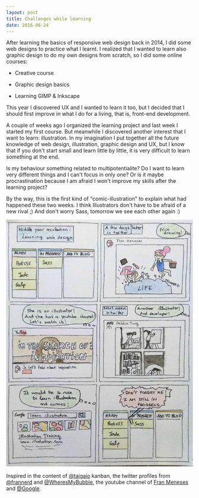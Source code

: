 ```yaml
---
layout: post
title: Challenges while learning
date: 2016-06-24
---
```


After learning the basics of responsive web design back in 2014, I did some web designs to practice what I learnt. I realized that I wanted to learn also graphic design to do my own designs from scratch, so I did some online courses:
   
- Creative course

- Graphic design basics

- Learning GIMP & Inkscape

This year I discovered UX and I wanted to learn it too, but I decided that I should first improve in what I do for a living, that is, front-end development. 

A couple of weeks ago I organized the learning project and last week I started my first course. But meanwhile I discovered another interest that I want to learn: illustration. In my imagination I put together all the future knowledge of web design, illustration, graphic design and UX, but I know that if you don't start small and learn little by little, it is very difficult to learn something at the end.

Is my behaviour something related to multipotentialite? Do I want to learn very different things and I can't focus in only one? Or is it maybe procrastination because I am afraid I won't improve my skills after the learning project?

By the way, this is the first kind of "comic-illustration" to explain what had happened these two weeks. I think Illustrators don't have to be afraid of a new rival ;) And don't worry Sass, tomorrow we see each other again :)


<img src="../images/blog/challenges_learning_comic.jpg" alt="Learning challenges comic" />

Inspired in the content of <a href="https://twitter.com/taigaio">@taigaio</a> kanban, the twitter profiles from <a href="https://twitter.com/frannerd">@frannerd</a> and <a href="https://twitter.com/WheresMyBubble">@WheresMyBubble</a>, the youtube channel of <a href="https://www.youtube.com/user/frannerd13">Fran Meneses</a> and <a href="https://twitter.com/Google">@Google</a>.

